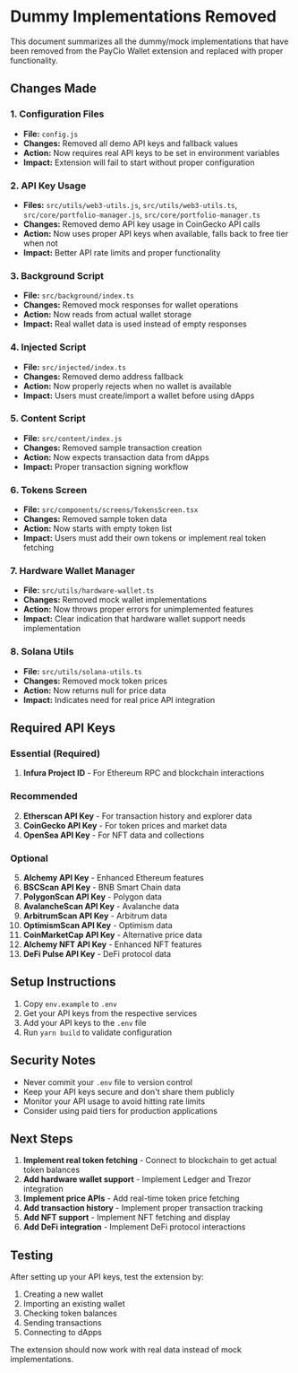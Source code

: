# Dummy Implementations Removed

This document summarizes all the dummy/mock implementations that have been removed from the PayCio Wallet extension and replaced with proper functionality.

## Changes Made

### 1. Configuration Files
- **File:** `config.js`
- **Changes:** Removed all demo API keys and fallback values
- **Action:** Now requires real API keys to be set in environment variables
- **Impact:** Extension will fail to start without proper configuration

### 2. API Key Usage
- **Files:** `src/utils/web3-utils.js`, `src/utils/web3-utils.ts`, `src/core/portfolio-manager.js`, `src/core/portfolio-manager.ts`
- **Changes:** Removed demo API key usage in CoinGecko API calls
- **Action:** Now uses proper API keys when available, falls back to free tier when not
- **Impact:** Better API rate limits and proper functionality

### 3. Background Script
- **File:** `src/background/index.ts`
- **Changes:** Removed mock responses for wallet operations
- **Action:** Now reads from actual wallet storage
- **Impact:** Real wallet data is used instead of empty responses

### 4. Injected Script
- **File:** `src/injected/index.ts`
- **Changes:** Removed demo address fallback
- **Action:** Now properly rejects when no wallet is available
- **Impact:** Users must create/import a wallet before using dApps

### 5. Content Script
- **File:** `src/content/index.js`
- **Changes:** Removed sample transaction creation
- **Action:** Now expects transaction data from dApps
- **Impact:** Proper transaction signing workflow

### 6. Tokens Screen
- **File:** `src/components/screens/TokensScreen.tsx`
- **Changes:** Removed sample token data
- **Action:** Now starts with empty token list
- **Impact:** Users must add their own tokens or implement real token fetching

### 7. Hardware Wallet Manager
- **File:** `src/utils/hardware-wallet.ts`
- **Changes:** Removed mock wallet implementations
- **Action:** Now throws proper errors for unimplemented features
- **Impact:** Clear indication that hardware wallet support needs implementation

### 8. Solana Utils
- **File:** `src/utils/solana-utils.ts`
- **Changes:** Removed mock token prices
- **Action:** Now returns null for price data
- **Impact:** Indicates need for real price API integration

## Required API Keys

### Essential (Required)
1. **Infura Project ID** - For Ethereum RPC and blockchain interactions

### Recommended
2. **Etherscan API Key** - For transaction history and explorer data
3. **CoinGecko API Key** - For token prices and market data
4. **OpenSea API Key** - For NFT data and collections

### Optional
5. **Alchemy API Key** - Enhanced Ethereum features
6. **BSCScan API Key** - BNB Smart Chain data
7. **PolygonScan API Key** - Polygon data
8. **AvalancheScan API Key** - Avalanche data
9. **ArbitrumScan API Key** - Arbitrum data
10. **OptimismScan API Key** - Optimism data
11. **CoinMarketCap API Key** - Alternative price data
12. **Alchemy NFT API Key** - Enhanced NFT features
13. **DeFi Pulse API Key** - DeFi protocol data

## Setup Instructions

1. Copy `env.example` to `.env`
2. Get your API keys from the respective services
3. Add your API keys to the `.env` file
4. Run `yarn build` to validate configuration

## Security Notes

- Never commit your `.env` file to version control
- Keep your API keys secure and don't share them publicly
- Monitor your API usage to avoid hitting rate limits
- Consider using paid tiers for production applications

## Next Steps

1. **Implement real token fetching** - Connect to blockchain to get actual token balances
2. **Add hardware wallet support** - Implement Ledger and Trezor integration
3. **Implement price APIs** - Add real-time token price fetching
4. **Add transaction history** - Implement proper transaction tracking
5. **Add NFT support** - Implement NFT fetching and display
6. **Add DeFi integration** - Implement DeFi protocol interactions

## Testing

After setting up your API keys, test the extension by:
1. Creating a new wallet
2. Importing an existing wallet
3. Checking token balances
4. Sending transactions
5. Connecting to dApps

The extension should now work with real data instead of mock implementations.

